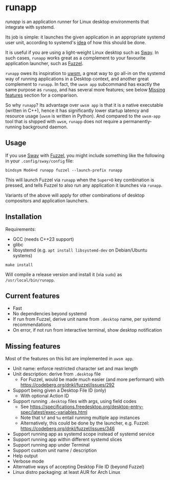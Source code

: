 # runapp

_runapp_ is an application runner for Linux desktop environments that integrate with systemd.

Its job is simple: it launches the given application in an appropriate systemd user unit, according
to systemd's [idea](https://systemd.io/DESKTOP_ENVIRONMENTS/#xdg-standardization-for-applications)
of how this should be done.

It is useful if you are using a light-weight Linux desktop such as [Sway](https://swaywm.org/). In
such cases, `runapp` works great as a complement to your favourite application launcher, such as
[Fuzzel](https://codeberg.org/dnkl/fuzzel).

`runapp` owes its inspiration to [uwsm](https://github.com/Vladimir-csp/uwsm), a great way to go
all-in on the systemd way of running applications in a Desktop context, and another great complement
to `runapp`. In fact, the `uwsm app` subcommand has exactly the same purpose as `runapp`, and has
several more features; see below [Missing features](#missing-features) section for a comparison.

So why `runapp`? Its advantage over `uwsm app` is that it is a native executable (written in C++),
hence it has significantly lower startup latency and resource usage (`uwsm` is written in Python).
And compared to the `uwsm-app` tool that is shipped with `uwsm`, `runapp` does not require a
permanently-running background daemon.

## Usage

If you use [Sway](https://swaywm.org/) with [Fuzzel](https://codeberg.org/dnkl/fuzzel), you might
include something like the following in your `.config/sway/config` file:

```
bindsym Mod4+d runapp fuzzel --launch-prefix runapp
```

This will launch Fuzzel via `runapp` when the `Super+D` key combination is pressed, and tells Fuzzel
to also run any application it launches via `runapp`.

Variants of the above will apply for other combinations of desktop compositors and application
launchers.

## Installation

Requirements:

- GCC (needs C++23 support)
- glibc
- libsystemd (e.g. `apt install libsystemd-dev` on Debian/Ubuntu systems)

```
make install
```

Will compile a release version and install it (via `sudo`) as `/usr/local/bin/runapp`.

## Current features

- Fast
- No dependencies beyond systemd
- If run from Fuzzel, derive unit name from `.desktop` name, per systemd recommendations
- On error, if not run from interactive terminal, show desktop notification

## Missing features

Most of the features on this list are implemented in `uwsm app`.

- Unit name: enforce restricted character set and max length
- Unit description: derive from `.desktop` file
  - For Fuzzel, would be made much easier (and more performant) with https://codeberg.org/dnkl/fuzzel/issues/292
- Support being given a Desktop File ID (only)
  - With optional Action ID
- Support running `.desktop` files with args, using field codes
  - See https://specifications.freedesktop.org/desktop-entry-spec/latest/exec-variables.html
  - Note that `%f` and `%u` entail running multiple app instances
  - Alternatively, this could be done by the launcher, e.g. Fuzzel: https://codeberg.org/dnkl/fuzzel/issues/346
- Support running app as systemd scope instead of systemd service
- Support running app within different systemd slices
- Support running app under Terminal
- Support custom unit name / description
- Help output
- Verbose mode
- Alternative ways of accepting Desktop File ID (beyond Fuzzel)
- Linux distro packaging: at least AUR for Arch Linux
